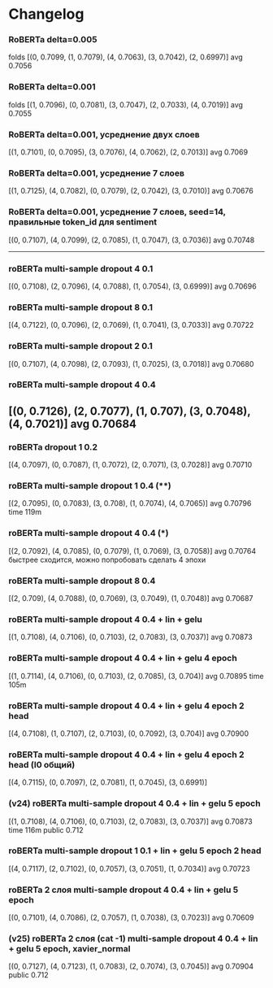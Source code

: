 # Changelog

### RoBERTa delta=0.005
folds [(0, 0.7099, (1, 0.7079), (4, 0.7063), (3, 0.7042), (2, 0.6997)]
avg 0.7056

### RoBERTa delta=0.001
folds [(1, 0.7096), (0, 0.7081), (3, 0.7047), (2, 0.7033), (4, 0.7019)]
avg 0.7055

### RoBERTa delta=0.001, усреднение двух слоев
[(1, 0.7101), (0, 0.7095), (3, 0.7076), (4, 0.7062), (2, 0.7013)]
avg 0.7069

### RoBERTa delta=0.001, усреднение 7 слоев
[(1, 0.7125), (4, 0.7082), (0, 0.7079), (2, 0.7042), (3, 0.7010)]
avg 0.70676

### RoBERTa delta=0.001, усреднение 7 слоев, seed=14, правильные token_id для sentiment
[(0, 0.7107), (4, 0.7099), (2, 0.7085), (1, 0.7047), (3, 0.7036)]
avg 0.70748

-----------------------------------------------------------------
### roBERTa multi-sample dropout 4 0.1 
[(0, 0.7108), (2, 0.7096), (4, 0.7088), (1, 0.7054), (3, 0.6999)]
avg 0.70696

### roBERTa multi-sample dropout 8 0.1
[(4, 0.7122), (0, 0.7096), (2, 0.7069), (1, 0.7041), (3, 0.7033)]
avg 0.70722

### roBERTa multi-sample dropout 2 0.1
[(0, 0.7107), (4, 0.7098), (2, 0.7093), (1, 0.7025), (3, 0.7018)]
avg 0.70680

### roBERTa multi-sample dropout 4 0.4 
[(0, 0.7126), (2, 0.7077), (1, 0.707), (3, 0.7048), (4, 0.7021)]
avg 0.70684 
----------------------------------------------------------------

### roBERTa dropout 1 0.2 
[(4, 0.7097), (0, 0.7087), (1, 0.7072), (2, 0.7071), (3, 0.7028)]
avg 0.70710

### roBERTa multi-sample dropout 1 0.4 (**)
[(2, 0.7095), (0, 0.7083), (3, 0.708), (1, 0.7074), (4, 0.7065)]
avg 0.70796
time 119m

### roBERTa multi-sample dropout 4 0.4  (*)
[(2, 0.7092), (4, 0.7085), (0, 0.7079), (1, 0.7069), (3, 0.7058)]
avg 0.70764
быстрее сходится, можно попробовать сделать 4 эпохи

### roBERTa multi-sample dropout 8 0.4 
[(2, 0.709), (4, 0.7088), (0, 0.7069), (3, 0.7049), (1, 0.7048)]
avg 0.70687

### roBERTa multi-sample dropout 4 0.4 + lin + gelu
[(1, 0.7108), (4, 0.7106), (0, 0.7103), (2, 0.7083), (3, 0.7037)]
avg 0.70873

### roBERTa multi-sample dropout 4 0.4 + lin + gelu 4 epoch
[(1, 0.7114), (4, 0.7106), (0, 0.7103), (2, 0.7085), (3, 0.704)]
avg 0.70895
time 105m

### roBERTa multi-sample dropout 4 0.4 + lin + gelu 4 epoch 2 head
[(4, 0.7108), (1, 0.7107), (2, 0.7103), (0, 0.7092), (3, 0.704)]
avg 0.70900

### roBERTa multi-sample dropout 4 0.4 + lin + gelu 4 epoch 2 head (l0 общий)
[(4, 0.7115), (0, 0.7097), (2, 0.7081), (1, 0.7045), (3, 0.6991)]


### (v24) roBERTa multi-sample dropout 4 0.4 + lin + gelu 5 epoch
[(1, 0.7108), (4, 0.7106), (0, 0.7103), (2, 0.7083), (3, 0.7037)]
avg 0.70873
time 116m
public 0.712

### roBERTa multi-sample dropout 1 0.1 + lin + gelu 5 epoch 2 head
[(4, 0.7117), (2, 0.7102), (0, 0.7057), (3, 0.7051), (1, 0.7034)]
avg 0.70723

### roBERTa 2 слоя multi-sample dropout 4 0.4 + lin + gelu 5 epoch
[(0, 0.7101), (4, 0.7086), (2, 0.7057), (1, 0.7038), (3, 0.7023)]
avg 0.70609

### (v25) roBERTa 2 слоя (cat -1) multi-sample dropout 4 0.4 + lin + gelu 5 epoch, xavier_normal
[(0, 0.7127), (4, 0.7123), (1, 0.7083), (2, 0.7074), (3, 0.7045)]
avg 0.70904
public 0.712